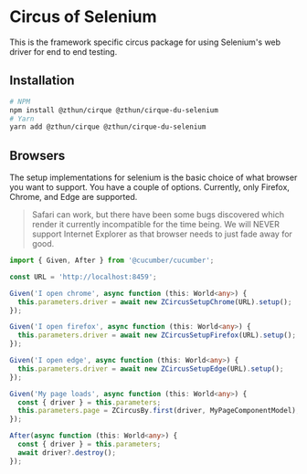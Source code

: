 # Circus of Selenium

This is the framework specific circus package for using Selenium's web driver for end to end testing.

## Installation

```sh
# NPM
npm install @zthun/cirque @zthun/cirque-du-selenium
# Yarn
yarn add @zthun/cirque @zthun/cirque-du-selenium
```

## Browsers

The setup implementations for selenium is the basic choice of what browser you want to support. You have a couple of
options. Currently, only Firefox, Chrome, and Edge are supported.

> Safari can work, but there have been some bugs discovered which render it currently incompatible for the time being.
> We will NEVER support Internet Explorer as that browser needs to just fade away for good.

```ts
import { Given, After } from '@cucumber/cucumber';

const URL = 'http://localhost:8459';

Given('I open chrome', async function (this: World<any>) {
  this.parameters.driver = await new ZCircusSetupChrome(URL).setup();
});

Given('I open firefox', async function (this: World<any>) {
  this.parameters.driver = await new ZCircusSetupFirefox(URL).setup();
});

Given('I open edge', async function (this: World<any>) {
  this.parameters.driver = await new ZCircusSetupEdge(URL).setup();
});

Given('My page loads', async function (this: World<any>) {
  const { driver } = this.parameters;
  this.parameters.page = ZCircusBy.first(driver, MyPageComponentModel);
});

After(async function (this: World<any>) {
  const { driver } = this.parameters;
  await driver?.destroy();
});
```

